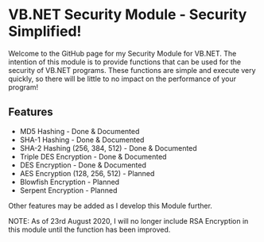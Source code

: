 # VB.NET Security Module - Security Simplified!
Welcome to the GitHub page for my Security Module for VB.NET. The intention of this module is to provide functions that can be used for the security of VB.NET programs. These functions are simple and execute very quickly, so there will be little to no impact on the performance of your program!

## Features

- MD5 Hashing - Done & Documented
- SHA-1 Hashing - Done & Documented
- SHA-2 Hashing (256, 384, 512) - Done & Documented
- Triple DES Encryption - Done & Documented
- DES Encryption - Done & Documented
- AES Encryption (128, 256, 512) - Planned
- Blowfish Encryption - Planned
- Serpent Encryption - Planned



Other features may be added as I develop this Module further.

NOTE: As of 23rd August 2020, I will no longer include RSA Encryption in this module until the function has been improved.
